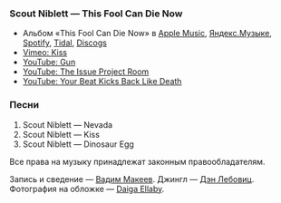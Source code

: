 ### Scout Niblett — This Fool Can Die Now

- Альбом «This Fool Can Die Now» в
	[Apple Music](https://music.apple.com/album/264613507),
	[Яндекс.Музыке](https://music.yandex.ru/album/720528),
	[Spotify](https://open.spotify.com/album/47SjArr0rwl7Pd87i8h8Vi),
	[Tidal](https://tidal.com/browse/album/58079945),
	[Discogs](https://www.discogs.com/master/20654)
- [Vimeo: Kiss](https://vimeo.com/342928)
- [YouTube: Gun](https://youtu.be/U_EYmtHbiZ0)
- [YouTube: The Issue Project Room](https://youtu.be/Nfrl6S56VhA)
- [YouTube: Your Beat Kicks Back Like Death](https://youtu.be/DCbP0R6Q_sw)

### Песни

1. Scout Niblett — Nevada
2. Scout Niblett — Kiss
3. Scout Niblett — Dinosaur Egg

Все права на музыку принадлежат законным правообладателям.

Запись и сведение — [Вадим Макеев](https://pepelsbey.dev/).
Джингл — [Дэн Лебовиц](https://www.youtube.com/channel/UC38A5qHrlc_Zgua7vL4b96w).
Фотография на обложке — [Daiga Ellaby](https://unsplash.com/photos/eB6RTmE2ky4).
